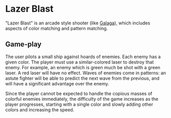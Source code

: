 # Lazer Blast
"Lazer Blast" is an arcade style shooter (like
[Galaga](https://en.wikipedia.org/wiki/Galaga)), which includes
aspects of color matching and pattern matching.

## Game-play
The user pilots a small ship against hoards of enemies.  Each enemy
has a given color.  The player must use a similar-colored laser to
destroy that enemy.  For example, an enemy which is green much be
shot with a green laser.  A red laser will have no effect.  Waves of
enemies come in patterns: an astute fighter will be able to predict
the next wave from the previous, and will have a significant
advantage over the enemy.

Since the player cannot be expected to handle the copious masses
of colorful enemies immediately, the difficulty of the game increases
as the player progresses, starting with a single color and slowly
adding other colors and increasing the speed.
